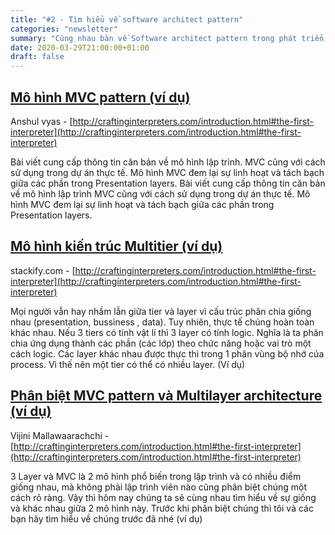 ```yaml
---
title: "#2 - Tìm hiểu về software architect pattern"
categories: "newsletter"
summary: "Cùng nhau bàn về Software architect pattern trong phát triển phần mềm."
date: 2020-03-29T21:00:00+01:00
draft: false
---
```


## [Mô hình MVC pattern (ví dụ)](http://craftinginterpreters.com/introduction.html#the-first-interpreter)

Anshul vyas - [http://craftinginterpreters.com/introduction.html#the-first-interpreter](http://craftinginterpreters.com/introduction.html#the-first-interpreter)

Bài viết cung cấp thông tin căn bản về mô hình lập trình. MVC cũng với cách sử dụng trong dự án thực tế. Mô hình MVC đem lại sự linh hoạt và tách bạch giữa các phần trong Presentation layers. Bài viết cung cấp thông tin căn bản về mô hình lập trình MVC cũng với cách sử dụng trong dự án thực tế. Mô hình MVC đem lại sự linh hoạt và tách bạch giữa các phần trong Presentation layers.

## [Mô hình kiến trúc Multitier (ví dụ)](http://craftinginterpreters.com/introduction.html#the-first-interpreter)

stackify.com - [http://craftinginterpreters.com/introduction.html#the-first-interpreter](http://craftinginterpreters.com/introduction.html#the-first-interpreter)

Mọi người vẫn hay nhầm lẫn giữa tier và layer vì cấu trúc phân chia giống nhau (presentation, bussiness , data). Tuy nhiên, thực tế chúng hoàn toàn khác nhau. Nếu 3 tiers có tính vật lí thì 3 layer có tính logic. Nghĩa là ta phân chia ứng dụng thành các phần (các lớp) theo chức năng hoặc vai trò một cách logic. Các layer khác nhau được thực thi trong 1 phân vùng bộ nhớ của process. Vì thế nên một tier có thể có nhiều layer. (Ví dụ)


## [Phân biệt MVC pattern và Multilayer architecture (ví dụ)](http://craftinginterpreters.com/introduction.html#the-first-interpreter)

Vijini Mallawaarachchi - [http://craftinginterpreters.com/introduction.html#the-first-interpreter](http://craftinginterpreters.com/introduction.html#the-first-interpreter)

3 Layer và MVC là 2 mô hình phổ biến trong lập trình và có nhiều điểm giống nhau, mà không phải lập trình viên nào cũng phân biệt chúng một cách rõ ràng. Vậy thì hôm nay chúng ta sẽ cùng nhau tìm hiểu về sự giống và khác nhau giữa 2 mô hình này. Trước khi phân biệt chúng thì tôi và các bạn hãy tìm hiểu về chúng trước đã nhé (ví dụ)
